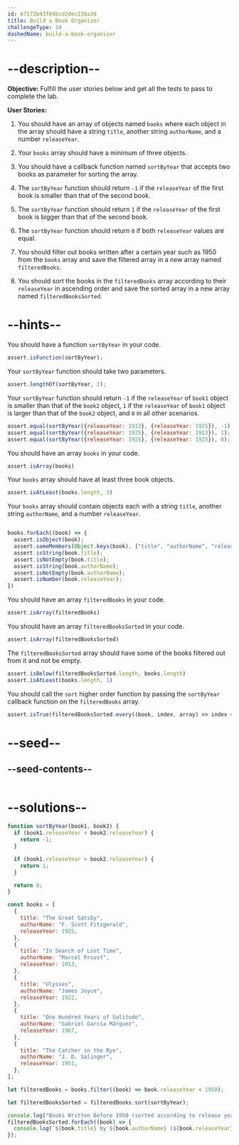 ```yaml
---
id: 67172b43f84bcd2dec238a3d
title: Build a Book Organizer
challengeType: 14
dashedName: build-a-book-organizer
---
```


# --description--

**Objective:** Fulfill the user stories below and get all the tests to pass to complete the lab. 

**User Stories:**

1. You should have an array of objects named `books` where each object in the array should have a string `title`, another string `authorName`, and a number `releaseYear`. 

2. Your `books` array should have a minimum of three objects.

3. You should have a callback function named `sortByYear` that accepts two books as parameter for sorting the array.

4. The `sortByYear` function should return `-1` if the `releaseYear` of the first book is smaller than that of the second book.

5. The `sortByYear` function should return `1` if the `releaseYear` of the first book is bigger than that of the second book.

6. The `sortByYear` function should return `0` if both `releaseYear` values are equal.

7. You should filter out books written after a certain year such as 1950 from the `books` array and save the filtered array in a new array named `filteredBooks`.

8. You should sort the books in the `filteredBooks` array according to their `releaseYear` in ascending order and save the sorted array in a new array named `filteredBooksSorted`.

# --hints--

You should have a function `sortByYear` in your code.

```js
assert.isFunction(sortByYear);
```

Your `sortByYear` function should take two parameters.

```js
assert.lengthOf(sortByYear, 2);
```

Your `sortByYear` function should return `-1` if the `releaseYear` of `book1` object is smaller than that of the `book2` object, `1` if the `releaseYear` of `book1` object is larger than that of the `book2` object, and `0` in all other scenarios.

```js
assert.equal(sortByYear({releaseYear: 1913}, {releaseYear: 1925}), -1);
assert.equal(sortByYear({releaseYear: 1925}, {releaseYear: 1913}), 1);
assert.equal(sortByYear({releaseYear: 1925}, {releaseYear: 1925}), 0);
```

You should have an array `books` in your code.

```js
assert.isArray(books)
```

Your `books` array should have at least three book objects.

```js
assert.isAtLeast(books.length, 3)
```

Your `books` array should contain objects each with a string `title`, another string `authorName`, and a number `releaseYear`.

```js

books.forEach((book) => {
  assert.isObject(book);
  assert.sameMembers(Object.keys(book), ["title", "authorName", "releaseYear"]);
  assert.isString(book.title);
  assert.isNotEmpty(book.title);
  assert.isString(book.authorName);
  assert.isNotEmpty(book.authorName);
  assert.isNumber(book.releaseYear);
})
```

You should have an array `filteredBooks` in your code.

```js
assert.isArray(filteredBooks)
```

You should have an array `filteredBooksSorted` in your code.

```js
assert.isArray(filteredBooksSorted)
```

The `filteredBooksSorted` array should have some of the books filtered out from it and not be empty.

```js
assert.isBelow(filteredBooksSorted.length, books.length)
assert.isAtLeast(books.length, 1)
```

You should call the `sort` higher order function by passing the `sortByYear` callback function on the `filteredBooks` array.

```js
assert.isTrue(filteredBooksSorted.every((book, index, array) => index === 0 || book.releaseYear >= array[index - 1].releaseYear))
```

# --seed--

## --seed-contents--

```js

```

# --solutions--

```js
function sortByYear(book1, book2) {
  if (book1.releaseYear < book2.releaseYear) {
    return -1;
  }

  if (book1.releaseYear > book2.releaseYear) {
    return 1;
  }

  return 0;
}

const books = [
  {
    title: "The Great Gatsby",
    authorName: "F. Scott Fitzgerald",
    releaseYear: 1925,
  },
  {
    title: "In Search of Lost Time",
    authorName: "Marcel Proust",
    releaseYear: 1913,
  },
  {
    title: "Ulysses",
    authorName: "James Joyce",
    releaseYear: 1922,
  },
  {
    title: "One Hundred Years of Solitude",
    authorName: "Gabriel García Márquez",
    releaseYear: 1967,
  },
  {
    title: "The Catcher in the Rye",
    authorName: "J. D. Salinger",
    releaseYear: 1951,
  },
];

let filteredBooks = books.filter((book) => book.releaseYear < 1950);

let filteredBooksSorted = filteredBooks.sort(sortByYear);

console.log("Books Written Before 1950 (sorted according to release year)");
filteredBooksSorted.forEach((book) => {
  console.log(`${book.title} by ${book.authorName} (${book.releaseYear})`);
});
```
